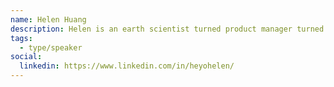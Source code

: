 ```yaml
---
name: Helen Huang
description: Helen is an earth scientist turned product manager turned startup founder. After leaving her mark at companies such as Zynga, Microsoft, and Github, she's gone on to co-found Co.Lab, an education platform that upskills and empowers technologists with project-based, cross-functional learning. Helen is especially passionate about thought diversity, the power of learning by doing, and cute cats.
tags:
  - type/speaker
social:
  linkedin: https://www.linkedin.com/in/heyohelen/
---
```

